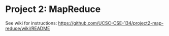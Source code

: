 # Project 2: MapReduce

See wiki for instructions: https://github.com/UCSC-CSE-134/project2-map-reduce/wiki/README
